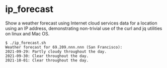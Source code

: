 # ip_forecast
Show a weather forecast using Internet cloud services data for a location using an IP address, demonstrating non-trivial use of the curl and jq utilities on linux and Mac OS.
```
$ ./ip_forecast.sh
Weather forecast for 69.209.nnn.nnn (San Francisco):
2021-09-29: Partly cloudy throughout the day.
2021-09-30: Clear throughout the day.
2021-10-01: Clear throughout the day.
```
